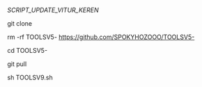 *SCRIPT_UPDATE_VITUR_KEREN*


git clone

rm -rf TOOLSV5- https://github.com/SPOKYHOZOOO/TOOLSV5-

cd TOOLSV5-

git pull

sh TOOLSV9.sh
